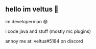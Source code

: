 ## hello im veltus 👋
im developerman 😎

i code java and stuff (mostly mc plugins)

annoy me at: veltus#5184 on discord
